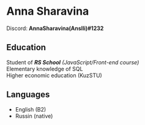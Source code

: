 # Anna Sharavina
Discord: **AnnaSharavina(Anslli)#1232**

## Education
Student of ***RS School*** *(JavaScript/Front-end course)* <br/>
Elementary knowledge of SQL <br/>
Higher economic education (KuzSTU)

## Languages
* English (B2)
* Russin (native)
